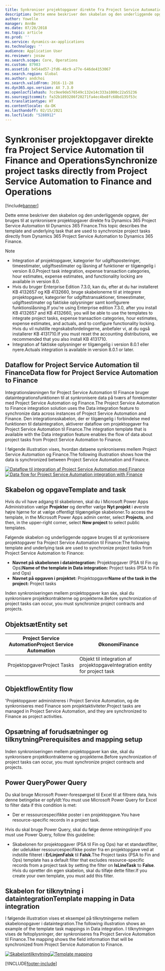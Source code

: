 ```yaml
---
title: Synkroniser projektopgaver direkte fra Project Service Automation til Finance and Operations
description: Dette emne beskriver den skabelon og den underliggende opgave, der bruges til at synkronisere projektopgaver direkte fra Microsoft Dynamics 365 Project Service Automation til Dynamics 365 Finance.
author: Yowelle
manager: AnnBe
ms.date: 07/20/2018
ms.topic: article
ms.prod: ''
ms.service: dynamics-ax-applications
ms.technology: ''
audience: Application User
ms.reviewer: josaw
ms.search.scope: Core, Operations
ms.custom: 87983
ms.assetid: b454ad57-2fd6-46c9-a77e-646de4153067
ms.search.region: Global
ms.author: andchoi
ms.search.validFrom: 2016-11-28
ms.dyn365.ops.version: AX 7.3.0
ms.openlocfilehash: 7cc9ee9de576549c132e14c333a1000c22a55236
ms.sourcegitcommit: fa32b1893286f20271fa4ec4be8fc68bd135f53c
ms.translationtype: HT
ms.contentlocale: da-DK
ms.lasthandoff: 02/15/2021
ms.locfileid: "5288912"
---
```

# <a name="synchronize-project-tasks-directly-from-project-service-automation-to-finance-and-operations"></a><span data-ttu-id="f693e-103">Synkroniser projektopgaver direkte fra Project Service Automation til Finance and Operations</span><span class="sxs-lookup"><span data-stu-id="f693e-103">Synchronize project tasks directly from Project Service Automation to Finance and Operations</span></span>

[!include[banner](../includes/banner.md)]

<span data-ttu-id="f693e-104">Dette emne beskriver den skabelon og den underliggende opgave, der bruges til at synkronisere projektopgaver direkte fra Dynamics 365 Project Service Automation til Dynamics 365 Finance.</span><span class="sxs-lookup"><span data-stu-id="f693e-104">This topic describes the template and underlying task that are used to synchronize project tasks directly from Dynamics 365 Project Service Automation to Dynamics 365 Finance.</span></span>

> [!NOTE]
> - <span data-ttu-id="f693e-105">Integration af projektopgaver, kategorier for udgiftsposteringer, timeestimater, udgiftsestimater og låsning af funktioner er tilgængelig i version 8.0.</span><span class="sxs-lookup"><span data-stu-id="f693e-105">Project task integration, expense transaction categories, hour estimates, expense estimates, and functionality locking are available in version 8.0.</span></span>
> - <span data-ttu-id="f693e-106">Hvis du bruger Enterprise Edition 7.3.0, kan du, efter at du har installeret KB 4132657 og KB 4132660, bruge skabelonerne til at integrere projektopgaver, kategorier for udgiftstransaktioner, timeestimater, udgiftsestimater og faktiske oplysninger samt konfigurere funktionslåsning.</span><span class="sxs-lookup"><span data-stu-id="f693e-106">If you're using Enterprise edition 7.3.0, after you install KB 4132657 and KB 4132660, you will be able to use the templates to integrate project tasks, expense transaction categories, hour estimates, expense estimates, and actuals, and to configure functionality locking.</span></span> <span data-ttu-id="f693e-107">Hvis du vil nulstille regnskabsfordelingerne, anbefaler vi, at du også installerer KB 4131710.</span><span class="sxs-lookup"><span data-stu-id="f693e-107">If you must reset the accounting distributions, we recommended that you also install KB 4131710.</span></span>
> - <span data-ttu-id="f693e-108">Integration af faktiske oplysninger er tilgængelig i version 8.0.1 eller nyere.</span><span class="sxs-lookup"><span data-stu-id="f693e-108">Actuals integration is available in version 8.0.1 or later.</span></span>

## <a name="data-flow-for-project-service-automation-to-finance"></a><span data-ttu-id="f693e-109">Dataflow for Project Service Automation til Finance</span><span class="sxs-lookup"><span data-stu-id="f693e-109">Data flow for Project Service Automation to Finance</span></span>

<span data-ttu-id="f693e-110">Integrationsløsningen for Project Service Automation til Finance bruger dataintegrationsfunktionen til at synkronisere data på tværs af forekomster med Project Service Automation og Finance.</span><span class="sxs-lookup"><span data-stu-id="f693e-110">The Project Service Automation to Finance integration solution uses the Data integration feature to synchronize data across instances of Project Service Automation and Finance.</span></span> <span data-ttu-id="f693e-111">Den integrationsskabelon, der er tilgængelig i forbindelse med funktionen til dataintegration, aktiverer dataflow om projektopgaver fra Project Service Automation til Finance.</span><span class="sxs-lookup"><span data-stu-id="f693e-111">The integration template that is available with the Data integration feature enables the flow of data about project tasks from Project Service Automation to Finance.</span></span>

<span data-ttu-id="f693e-112">I følgende illustration vises, hvordan dataene synkroniseres mellem Project Service Automation og Finance.</span><span class="sxs-lookup"><span data-stu-id="f693e-112">The following illustration shows how the data is synchronized between Project Service Automation and Finance.</span></span>

<span data-ttu-id="f693e-113">[![Dataflow til integration af Project Service Automation med Finance](./media/ProjectTasksFlow.png)](./media/ProjectTasksFlow.png)</span><span class="sxs-lookup"><span data-stu-id="f693e-113">[![Data flow for Project Service Automation integration with Finance](./media/ProjectTasksFlow.png)](./media/ProjectTasksFlow.png)</span></span>

## <a name="template-and-task"></a><span data-ttu-id="f693e-114">Skabelon og opgave</span><span class="sxs-lookup"><span data-stu-id="f693e-114">Template and task</span></span>

<span data-ttu-id="f693e-115">Hvis du vil have adgang til skabelonen, skal du i Microsoft Power Apps Administration vælge **Projekter** og derefter vælge **Nyt projekt** i øverste højre hjørne for at vælge offentligt tilgængelige skabeloner.</span><span class="sxs-lookup"><span data-stu-id="f693e-115">To access the template, in the Microsoft Power Apps admin center, select **Projects**, and then, in the upper-right corner, select **New project** to select public templates.</span></span>

<span data-ttu-id="f693e-116">Følgende skabelon og underliggende opgave bruges til at synkronisere projektopgaver fra Project Service Automation til Finance:</span><span class="sxs-lookup"><span data-stu-id="f693e-116">The following template and underlying task are used to synchronize project tasks from Project Service Automation to Finance:</span></span>

- <span data-ttu-id="f693e-117">**Navnet på skabelonen i dataintegration:** Projektopgaver (PSA til Fin og Ops)</span><span class="sxs-lookup"><span data-stu-id="f693e-117">**Name of the template in Data integration:** Project tasks (PSA to Fin and Ops)</span></span>
- <span data-ttu-id="f693e-118">**Navnet på opgaven i projektet:** Projektopgaver</span><span class="sxs-lookup"><span data-stu-id="f693e-118">**Name of the task in the project:** Project tasks</span></span>

<span data-ttu-id="f693e-119">Inden synkroniseringen mellem projektopgaver kan ske, skal du synkronisere projektkontrakterne og projekterne.</span><span class="sxs-lookup"><span data-stu-id="f693e-119">Before synchronization of project tasks can occur, you must synchronize project contracts and projects.</span></span>

## <a name="entity-set"></a><span data-ttu-id="f693e-120">Objektsæt</span><span class="sxs-lookup"><span data-stu-id="f693e-120">Entity set</span></span>

| <span data-ttu-id="f693e-121">Project Service Automation</span><span class="sxs-lookup"><span data-stu-id="f693e-121">Project Service Automation</span></span> | <span data-ttu-id="f693e-122">Økonomi</span><span class="sxs-lookup"><span data-stu-id="f693e-122">Finance</span></span>                             |
|----------------------------|-------------------------------------|
| <span data-ttu-id="f693e-123">Projektopgaver</span><span class="sxs-lookup"><span data-stu-id="f693e-123">Project Tasks</span></span>              | <span data-ttu-id="f693e-124">Objekt til integration af projektopgave</span><span class="sxs-lookup"><span data-stu-id="f693e-124">Integration entity for project task</span></span> |

## <a name="entity-flow"></a><span data-ttu-id="f693e-125">Objektflow</span><span class="sxs-lookup"><span data-stu-id="f693e-125">Entity flow</span></span>

<span data-ttu-id="f693e-126">'Projektopgaver administreres i Project Service Automation, og de synkroniseres med Finance som projektaktiviteter.</span><span class="sxs-lookup"><span data-stu-id="f693e-126">Project tasks are managed in Project Service Automation, and they are synchronized to Finance as project activities.</span></span>

## <a name="prerequisites-and-mapping-setup"></a><span data-ttu-id="f693e-127">Opsætning af forudsætninger og tilknytning</span><span class="sxs-lookup"><span data-stu-id="f693e-127">Prerequisites and mapping setup</span></span>

<span data-ttu-id="f693e-128">Inden synkroniseringen mellem projektopgaver kan ske, skal du synkronisere projektkontrakterne og projekterne.</span><span class="sxs-lookup"><span data-stu-id="f693e-128">Before synchronization of project tasks can occur, you must synchronize project contracts and projects.</span></span>

## <a name="power-query"></a><span data-ttu-id="f693e-129">Power Query</span><span class="sxs-lookup"><span data-stu-id="f693e-129">Power Query</span></span>

<span data-ttu-id="f693e-130">Du skal bruge Microsoft Power-forespørgsel til Excel til at filtrere data, hvis denne betingelse er opfyldt:</span><span class="sxs-lookup"><span data-stu-id="f693e-130">You must use Microsoft Power Query for Excel to filter data if this condition is met:</span></span>

- <span data-ttu-id="f693e-131">Der er ressourcespecifikke poster i en projektopgave.</span><span class="sxs-lookup"><span data-stu-id="f693e-131">You have resource-specific records in a project task.</span></span>

<span data-ttu-id="f693e-132">Hvis du skal bruge Power Query, skal du følge denne retningslinje:</span><span class="sxs-lookup"><span data-stu-id="f693e-132">If you must use Power Query, follow this guideline:</span></span>

- <span data-ttu-id="f693e-133">Skabelonen for projektopgaver (PSA til Fin og Ops) har et standardfilter, der udelukker ressourcespecifikke poster fra en projektopgave ved at indstille filteret i **ErLinjenFalsk** til **Falsk**.</span><span class="sxs-lookup"><span data-stu-id="f693e-133">The Project tasks (PSA to Fin and Ops) template has a default filter that excludes resource-specific records from a project task by setting the filter on **IsLineTask** to **False**.</span></span> <span data-ttu-id="f693e-134">Hvis du opretter din egen skabelon, skal du tilføje dette filter.</span><span class="sxs-lookup"><span data-stu-id="f693e-134">If you create your own template, you must add this filter.</span></span>

## <a name="template-mapping-in-data-integration"></a><span data-ttu-id="f693e-135">Skabelon for tilknytning i dataintegration</span><span class="sxs-lookup"><span data-stu-id="f693e-135">Template mapping in Data integration</span></span>

<span data-ttu-id="f693e-136">I følgende illustration vises et eksempel på tilknytningerne mellem skabelonopgaver i dataintegration.</span><span class="sxs-lookup"><span data-stu-id="f693e-136">The following illustration shows an example of the template task mappings in Data integration.</span></span> <span data-ttu-id="f693e-137">I tilknytningen vises de feltoplysninger, der synkroniseres fra Project Service Automation til Finance.</span><span class="sxs-lookup"><span data-stu-id="f693e-137">The mapping shows the field information that will be synchronized from Project Service Automation to Finance.</span></span>

<span data-ttu-id="f693e-138">[![Skabelontilknytning](./media/ProjectTasksMapping.png)](./media/ProjectTasksMapping.png)</span><span class="sxs-lookup"><span data-stu-id="f693e-138">[![Template mapping](./media/ProjectTasksMapping.png)](./media/ProjectTasksMapping.png)</span></span>


[!INCLUDE[footer-include](../includes/footer-banner.md)]